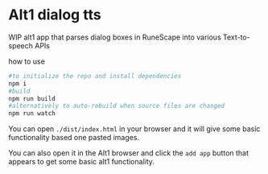 # Alt1 dialog tts

WIP alt1 app that parses dialog boxes in RuneScape into various Text-to-speech APIs

how to use
```sh
#to initialize the repo and install dependencies
npm i
#build
npm run build
#alternatively to auto-rebuild when source files are changed
npm run watch
```

You can open `./dist/index.html` in your browser and it will give some basic functionality based one pasted images.

You can also open it in the Alt1 browser and click the `add app` button that appears to get some basic alt1 functionality.
